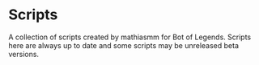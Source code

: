 Scripts
=======

A collection of scripts created by mathiasmm for Bot of Legends. Scripts here are always up to date and some scripts may be unreleased beta versions.